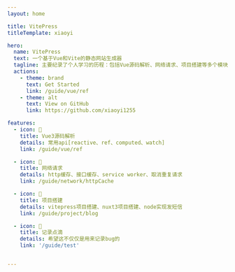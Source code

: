 ```yaml
---
layout: home

title: VitePress
titleTemplate: xiaoyi

hero:
  name: VitePress
  text: 一个基于Vue和Vite的静态网站生成器
  tagline: 主要纪录了个人学习的历程：包括Vue源码解析、网络请求、项目搭建等多个模块，当然也会持续更新
  actions:
    - theme: brand
      text: Get Started
      link: /guide/vue/ref
    - theme: alt
      text: View on GitHub
      link: https://github.com/xiaoyi1255

features:
  - icon: 📝
    title: Vue3源码解析
    details: 常用api[reactive、ref、computed、watch]
    link: /guide/vue/ref

  - icon: 📝
    title: 网络请求
    details: http缓存、接口缓存、service worker、取消重复请求
    link: /guide/network/httpCache

  - icon: 📝
    title: 项目搭建
    details: vitepress项目搭建、nuxt3项目搭建、node实现发短信
    link: /guide/project/blog

  - icon: 🚀
    title: 记录点滴
    details: 希望这不仅仅是用来记录bug的
    link: '/guide/test'


---
```

